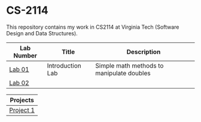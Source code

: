# CS-2114
This repository contains my work in CS2114 at Virginia Tech (Software Design and Data Structures).

| Lab Number       | Title | Description |
| ------------- | ------------- | --------------------------------|
| [Lab 01](https://github.com/crickon/CS-2114/tree/master/Lab%2001%20Introduction/src/Introduction)     | Introduction Lab | Simple math methods to manipulate doubles |
| [Lab 02](https://github.com/crickon/CS-2114/tree/master/Lab%2002%20Employee%20Polymorphism%20Skeleton/src/employees)     |


| Projects      |
| ------------- |
| [Project 1](https://github.com/crickon/CS-2114/tree/master/CollectionDisplay/src/project1)     |